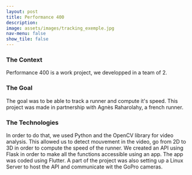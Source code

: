 ```yaml
---
layout: post
title: Performance 400
description:
image: assets/images/tracking_exemple.jpg
nav-menu: false
show_tile: false
---
```

<h3>The Context</h3>
<p>Performance 400 is a work project, we developped in a team of 2.</p>
<h3>The Goal</h3>
<p>The goal was to be able to track a runner and compute it's speed. This project was made in partnership with Agnès Raharolahy, a french runner.</p>
<h3>The Technologies</h3>
<p>In order to do that, we used Python and the OpenCV library for video analysis. This allowed us to detect mouvement in the video, go from 2D to 3D in order to compute the speed of the runner. We created an API using Flask in order to make all the functions accessible using an app. The app was coded using Flutter.
A part of the project was also setting up a Linux Server to host the API and communicate wit the GoPro cameras.</p>

